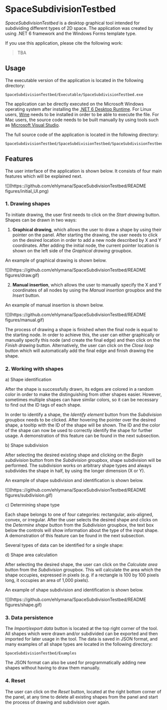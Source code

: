 # SpaceSubdivisionTestbed

*SpaceSubdivisionTestbed* is a desktop graphical tool intended for subdividing different types of 2D space. The application was created by using .NET 6 framework and the Windows Forms template type.

If you use this application, please cite the following work:

> TBA

## Usage

The executable version of the application is located in the following directory:

```
SpaceSubdivisionTestbed/Executable/SpaceSubdivisionTestbed.exe
```

The application can be directly executed on the Microsoft Windows operating system after installing the [.NET 6 Desktop Runtime](https://dotnet.microsoft.com/en-us/download/dotnet/6.0). For Linux users, [Wine](https://www.winehq.org) needs to be installed in order to be able to execute the file. For Mac users, the source code needs to be built manually by using tools such as [Microsoft Visual Studio](https://visualstudio.microsoft.com/vs/mac/).

The full source code of the application is located in the following directory:

```
SpaceSubdivisionTestbed/SpaceSubdivisionTestbed/SpaceSubdivisionTestbed.sln
```

## Features

The user interface of the application is shown below. It consists of four main features which will be explained next.

![](https:://github.com/ehlymana/SpaceSubdivisionTestbed/README figures/initial_UI.png)

### 1. Drawing shapes

To initiate drawing, the user first needs to click on the *Start drawing* button. Shapes can be drawn in two ways:

1. **Graphical drawing**, which allows the user to draw a shape by using their pointer on the panel. After starting the drawing, the user needs to click on the desired location in order to add a new node described by X and Y coordinates. After adding the initial node, the current pointer location is shown on the left side of the *Graphical drawing* groupbox.

An example of graphical drawing is shown below.

![](https:://github.com/ehlymana/SpaceSubdivisionTestbed/README figures/draw.gif)

2. **Manual insertion**, which allows the user to manually specify the X and Y coordinates of all nodes by using the *Manual insertion* groupbox and the *Insert* button.

An example of manual insertion is shown below.

![](https:://github.com/ehlymana/SpaceSubdivisionTestbed/README figures/manual.gif)

The process of drawing a shape is finished when the final node is equal to the starting node. In order to achieve this, the user can either graphically or manually specify this node (and create the final edge) and then click on the *Finish drawing* button. Alternatively, the user can click on the *Close loop* button which will automatically add the final edge and finish drawing the shape.

### 2. Working with shapes

a) Shape identification

After the shape is successfully drawn, its edges are colored in a random color in order to make the distinguishing from other shapes easier. However, sometimes multiple shapes can have similar colors, so it can be necessary to find out the ID tags of each shape.

In order to identify a shape, the *Identify element* button from the *Subdivision* groupbox needs to be clicked. After hovering the pointer over the desired shape, a tooltip with the ID of the shape will be shown. The ID and the color of the shape can now be used to correctly identify the shape for further usage. A demonstration of this feature can be found in the next subsection.

b) Shape subdivision

After selecting the desired existing shape and clicking on the *Begin subdivision* button from the *Subdivision* groupbox, shape subdivision will be performed. The subdivision works on arbitrary shape types and always subdivides the shape in half, by using the longer dimension (X or Y).

An example of shape subdivision and identification is shown below.

![](https:://github.com/ehlymana/SpaceSubdivisionTestbed/README figures/subdivision.gif)

c) Determining shape type

Each shape belongs to one of four categories: rectangular, axis-aligned, convex, or irregular. After the user selects the desired shape and clicks on the *Determine shape* button from the *Subdivision* groupbox, the text box below the controls will show information about the type of the input shape. A demonstration of this feature can be found in the next subsection.

Several types of data can be identified for a single shape:

d) Shape area calculation

After selecting the desired shape, the user can click on the *Calculate area* button from the *Subdivision* groupbox. This will calculate the area which the shape occupies, expressed in pixels (e.g. if a rectangle is 100 by 100 pixels long, it occupies an area of 1,000 pixels).

An example of shape subdivision and identification is shown below.

![](https:://github.com/ehlymana/SpaceSubdivisionTestbed/README figures/shape.gif)

### 3. Data persistence

The *Import/export data* button is located at the top right corner of the tool. All shapes which were drawn and/or subdivided can be exported and then imported for later usage in the tool. The data is saved in JSON format, and many examples of all shape types are located in the following directory:

```
SpaceSubdivisionTestbed/Examples
```

The JSON format can also be used for programmatically adding new shapes without having to draw them manually.

### 4. Reset

The user can click on the *Reset* button, located at the right bottom corner of the panel, at any time to delete all existing shapes from the panel and start the process of drawing and subdivision over again.